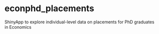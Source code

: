 # econphd_placements
ShinyApp to explore individual-level data on placements for PhD graduates in Economics

